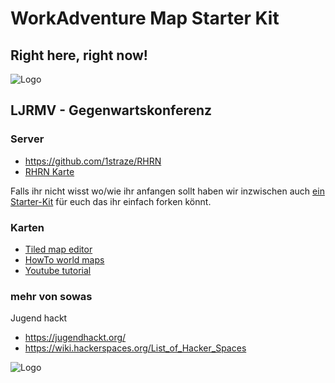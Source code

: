 # WorkAdventure Map Starter Kit

## Right here, right now!
![Logo](RHRN2021_head.jpg)


## LJRMV -  Gegenwartskonferenz

### Server

 * https://github.com/1straze/RHRN
 * [RHRN Karte](https://play.kraut.world/_/global/1straze.github.io/RHRN/main.json)

Falls ihr nicht wisst wo/wie ihr anfangen sollt haben wir inzwischen auch [ein Starter-Kit](https://git.cccv.de/rc3/world-map-starterkit) für euch das ihr einfach forken könnt.

### Karten
 
 * [Tiled map editor](https://www.mapeditor.org)
 * [HowTo world maps](https://howto.rc3.world/maps.html#kartengestatung)
 * [Youtube tutorial](https://www.youtube.com/watch?v=bT_Q2illIzE)


### mehr von sowas
Jugend hackt
* https://jugendhackt.org/
* https://wiki.hackerspaces.org/List_of_Hacker_Spaces

![Logo](ci_6.png)


